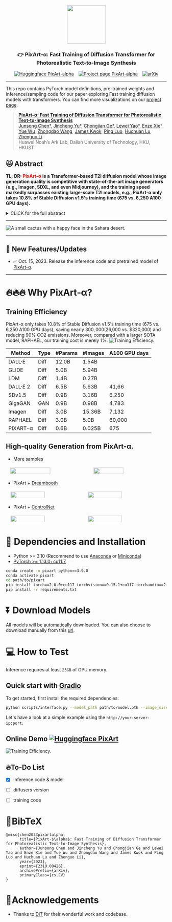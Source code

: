 <p align="center">
  <img src="asset/logo.png"  height=120>
</p>


### <div align="center">👉 PixArt-α: Fast Training of Diffusion Transformer for Photorealistic Text-to-Image Synthesis <div> 

<div align="center">

[![Huggingface PixArt-alpha](https://img.shields.io/static/v1?label=Demo&message=Huggingface%20Gradio&color=orange)](https://huggingface.co/spaces/PixArt-alpha/PixArt) &ensp; [![Project page PixArt-alpha](https://img.shields.io/static/v1?label=Project&message=Github&color=blue)](https://pixart-alpha.github.io/) &ensp; [![arXiv](https://img.shields.io/badge/arXiv-2310.00426-b31b1b.svg?style=flat-square)](https://arxiv.org/abs/2310.00426)

</div> 

---

This repo contains PyTorch model definitions, pre-trained weights and inference/sampling code for our paper exploring 
Fast training diffusion models with transformers. You can find more visualizations on our [project page](https://pixart-alpha.github.io/).

> [**PixArt-α: Fast Training of Diffusion Transformer for Photorealistic Text-to-Image Synthesis**](https://pixart-alpha.github.io/)<br>
> [Junsong Chen*](https://github.com/lawrence-cj), [Jincheng Yu*](https://lovesykun.cn/about.html), 
> [Chongjian Ge*](https://chongjiange.github.io/), [Lewei Yao*](https://scholar.google.com/citations?user=hqDyTg8AAAAJ&hl=zh-CN&oi=ao),
> [Enze Xie](https://xieenze.github.io/)&#8224;,
> [Yue Wu](https://yuewuhkust.github.io/), [Zhongdao Wang](https://zhongdao.github.io/), 
> [James Kwok](https://www.cse.ust.hk/~jamesk/), [Ping Luo](http://luoping.me/), 
> [Huchuan Lu](https://scholar.google.com/citations?hl=en&user=D3nE0agAAAAJ), 
> [Zhenguo Li](https://scholar.google.com/citations?user=XboZC1AAAAAJ)
> <br>Huawei Noah’s Ark Lab, Dalian University of Technology, HKU, HKUST<br>

## 🐱 Abstract
<b>TL; DR: <font color="red">PixArt-α</font> is a Transformer-based T2I diffusion model whose image generation quality is competitive with state-of-the-art image generators (e.g., Imagen, SDXL, and even Midjourney), and the training speed markedly surpasses existing large-scale T2I models, e.g., PixArt-α only takes 10.8% of Stable Diffusion v1.5's training time (675 vs. 6,250 A100 GPU days).</b>

<details><summary>CLICK for the full abstract</summary>
The most advanced text-to-image (T2I) models require significant training costs (e.g., millions of GPU hours), seriously hindering the fundamental innovation for the AIGC community while increasing CO2 emissions. This paper introduces PixArt-α, a Transformer-based T2I diffusion model whose image generation quality is competitive with state-of-the-art image generators (e.g., Imagen, SDXL, and even Midjourney), reaching near-commercial application standards. Additionally, it supports high-resolution image synthesis up to 1024px resolution with low training cost. To achieve this goal, three core designs are proposed: (1) Training strategy decomposition: We devise three distinct training steps that separately optimize pixel dependency, text-image alignment, and image aesthetic quality; (2) Efficient T2I Transformer: We incorporate cross-attention modules into Diffusion Transformer (DiT) to inject text conditions and streamline the computation-intensive class-condition branch; (3) High-informative data: We emphasize the significance of concept density in text-image pairs and leverage a large Vision-Language model to auto-label dense pseudo-captions to assist text-image alignment learning. As a result, PixArt-α's training speed markedly surpasses existing large-scale T2I models, e.g., PixArt-α only takes 10.8% of Stable Diffusion v1.5's training time (675 vs. 6,250 A100 GPU days), saving nearly $300,000 ($26,000 vs. $320,000) and reducing 90% CO2 emissions. Moreover, compared with a larger SOTA model, RAPHAEL, our training cost is merely 1%. Extensive experiments demonstrate that PixArt-α excels in image quality, artistry, and semantic control. We hope PixArt-α will provide new insights to the AIGC community and startups to accelerate building their own high-quality yet low-cost generative models from scratch.
</details>

---

![A small cactus with a happy face in the Sahara desert.](asset/images/teaser.png)

---



## 🚩 **New Features/Updates**
- ✅ Oct. 15, 2023. Release the inference code and pretrained model of [PixArt-α](https://github.com/PixArt-alpha/PixArt).

---

# 🔥🔥🔥 Why PixArt-α? 
## Training Efficiency
PixArt-α only takes 10.8% of Stable Diffusion v1.5's training time (675 vs. 6,250 A100 GPU days), saving nearly $300,000 ($26,000 vs. $320,000) and reducing 90% CO2 emissions. Moreover, compared with a larger SOTA model, RAPHAEL, our training cost is merely 1%.
![Training Efficiency.](asset/images/efficiency.svg)

| Method    | Type | #Params | #Images | A100 GPU days |
|-----------|------|---------|---------|---------------|
| DALL·E    | Diff | 12.0B   | 1.54B   |               |
| GLIDE     | Diff | 5.0B    | 5.94B   |               |
| LDM       | Diff | 1.4B    | 0.27B   |               |
| DALL·E 2  | Diff | 6.5B    | 5.63B   | 41,66         |
| SDv1.5    | Diff | 0.9B    | 3.16B   | 6,250         |
| GigaGAN   | GAN  | 0.9B    | 0.98B   | 4,783         |
| Imagen    | Diff | 3.0B    | 15.36B  | 7,132         |
| RAPHAEL   | Diff | 3.0B    | 5.0B    | 60,000        |
| PIXART-α  | Diff | 0.6B    | 0.025B  | 675           |

## High-quality Generation from PixArt-α.

- More samples
<div id="dreambooth" style="display: flex; justify-content: center;">
  <img src="asset/images/more-samples1.png" style="width: 50%; height: auto; object-fit: contain; margin: 5px;">
  <img src="asset/images/more-samples.png" style="width: 43%; height: auto; object-fit: contain; margin: 5px;">
</div>

- PixArt + [Dreambooth](https://dreambooth.github.io/)
<div id="dreambooth" style="display: flex; justify-content: center;">
  <img src="asset/images/dreambooth/dreambooth_dog.svg" width="46%" style="margin: 5px;">
  <img src="asset/images/dreambooth/dreambooth_m5.svg" width="46%" style="margin: 5px;">
</div>

- PixArt + [ControlNet](https://github.com/lllyasviel/ControlNet)
<div id="dreambooth" style="display: flex; justify-content: center;">
  <img src="asset/images/controlnet/controlnet_huawei.svg" width="46%" style="margin: 5px;">
  <img src="asset/images/controlnet/controlnet_lenna.svg" width="46%" style="margin: 5px;">
</div>

# 🔧 Dependencies and Installation

- Python >= 3.10 (Recommend to use [Anaconda](https://www.anaconda.com/download/#linux) or [Miniconda](https://docs.conda.io/en/latest/miniconda.html))
- [PyTorch >= 1.13.0+cu11.7](https://pytorch.org/)
```bash
conda create -n pixart python==3.9.0
conda activate pixart
cd path/to/pixart
pip install torch==2.0.0+cu117 torchvision==0.15.1+cu117 torchaudio==2.0.1 --index-url https://download.pytorch.org/whl/cu117
pip install -r requirements.txt
```

# ⏬ Download Models 
All models will be automatically downloaded. You can also choose to download manually from this [url](https://huggingface.co/PixArt-alpha/PixArt).

# 💻 How to Test
Inference requires at least `23GB` of GPU memory.

## Quick start with [Gradio](https://www.gradio.app/guides/quickstart)

To get started, first install the required dependencies:

```bash
python scripts/interface.py --model_path path/to/model.pth --image_size=1024 --port=12345
```
Let's have a look at a simple example using the `http://your-server-ip:port`.

## Online Demo [![Huggingface PixArt](https://img.shields.io/static/v1?label=Demo&message=Huggingface%20Gradio&color=orange)](https://huggingface.co/spaces/PixArt-alpha/PixArt) 
![Training Efficiency.](asset/images/sample.png)


## 🔥To-Do List

- [x] inference code & model
- [ ] diffusers version
- [ ] training code


[//]: # (https://user-images.githubusercontent.com/73707470/253800159-c7e12362-1ea1-4b20-a44e-bd6c8d546765.mp4)



# 📖BibTeX
    @misc{chen2023pixartalpha,
          title={PixArt-$\alpha$: Fast Training of Diffusion Transformer for Photorealistic Text-to-Image Synthesis}, 
          author={Junsong Chen and Jincheng Yu and Chongjian Ge and Lewei Yao and Enze Xie and Yue Wu and Zhongdao Wang and James Kwok and Ping Luo and Huchuan Lu and Zhenguo Li},
          year={2023},
          eprint={2310.00426},
          archivePrefix={arXiv},
          primaryClass={cs.CV}
    }
    
# 🤗Acknowledgements
- Thanks to [DiT](https://github.com/facebookresearch/DiT) for their wonderful work and codebase.
